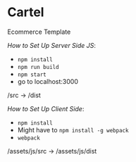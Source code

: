 # Cartel
Ecommerce Template

*How to Set Up Server Side JS*:
- `npm install`
- `npm run build`
- `npm start`
- go to localhost:3000

/src -> /dist

*How to Set Up Client Side*:
- `npm install`
- Might have to `npm install -g webpack`
- `webpack`

/assets/js/src -> /assets/js/dist

